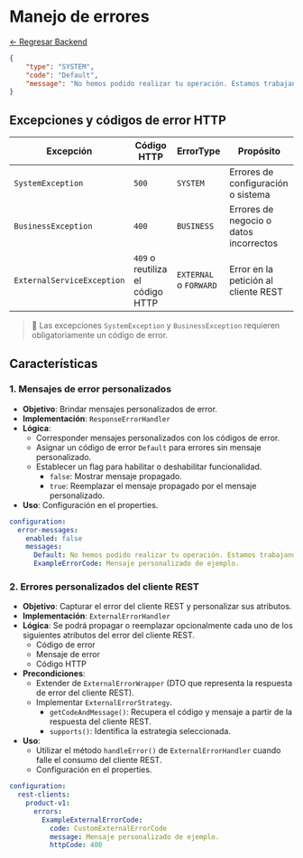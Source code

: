 # Manejo de errores

[← Regresar Backend](./../README.md)

```json
{
	"type": "SYSTEM",
	"code": "Default",
	"message": "No hemos podido realizar tu operación. Estamos trabajando para solucionar el inconveniente."
}
```

## Excepciones y códigos de error HTTP

| Excepción                  | Código HTTP                      | ErrorType              | Propósito                              |
|----------------------------|----------------------------------|------------------------|----------------------------------------|
| `SystemException`          | `500`                            | `SYSTEM`               | Errores de configuración o sistema     |
| `BusinessException`        | `400`                            | `BUSINESS`             | Errores de negocio o datos incorrectos |
| `ExternalServiceException` | `409` o reutiliza el código HTTP | `EXTERNAL` o `FORWARD` | Error en la petición al cliente REST   |

> 📌 Las excepciones `SystemException` y `BusinessException` requieren obligatoriamente un código de error.

## Características

### 1. Mensajes de error personalizados
- **Objetivo**: Brindar mensajes personalizados de error.
- **Implementación**: `ResponseErrorHandler`
- **Lógica**: 
  - Corresponder mensajes personalizados con los códigos de error.
  - Asignar un código de error `Default` para errores sin mensaje personalizado.
  - Establecer un flag para habilitar o deshabilitar funcionalidad.
    - `false`: Mostrar mensaje propagado.
    - `true`: Reemplazar el mensaje propagado por el mensaje personalizado.
- **Uso**: Configuración en el properties.

```yaml
configuration:
  error-messages:
    enabled: false
    messages:
      Default: No hemos podido realizar tu operación. Estamos trabajando para solucionar el inconveniente.
      ExampleErrorCode: Mensaje personalizado de ejemplo.
```

### 2. Errores personalizados del cliente REST
- **Objetivo**: Capturar el error del cliente REST y personalizar sus atributos.
- **Implementación**: `ExternalErrorHandler`
- **Lógica**: Se podrá propagar o reemplazar opcionalmente cada uno de los siguientes atributos del error del cliente REST.
  - Código de error
  - Mensaje de error
  - Código HTTP
- **Precondiciones**:
  - Extender de `ExternalErrorWrapper` (DTO que representa la respuesta de error del cliente REST).
  - Implementar `ExternalErrorStrategy`.
    - `getCodeAndMessage()`: Recupera el código y mensaje a partir de la respuesta del cliente REST.
    - `supports()`: Identifica la estrategia seleccionada.
- **Uso**: 
  - Utilizar el método `handleError()` de `ExternalErrorHandler` cuando falle el consumo del cliente REST.
  - Configuración en el properties.

```yaml
configuration:
  rest-clients:
    product-v1:
      errors:
        ExampleExternalErrorCode:
          code: CustomExternalErrorCode
          message: Mensaje personalizado de ejemplo.
          httpCode: 400

```


